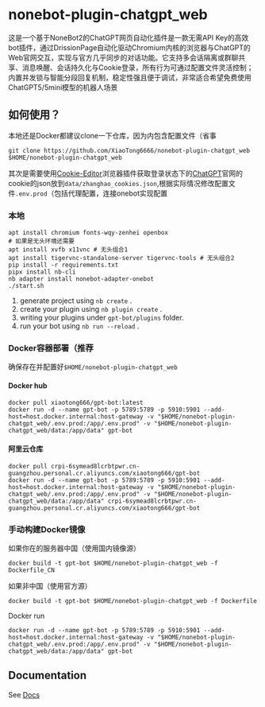# nonebot-plugin-chatgpt_web
这是一个基于NoneBot2的ChatGPT网页自动化插件是一款无需API Key的高效bot插件，通过DrissionPage自动化驱动Chromium内核的浏览器与ChatGPT的Web官网交互，实现与官方几乎同步的对话功能。它支持多会话隔离或群聊共享、消息唤醒、会话持久化与Cookie登录，所有行为可通过配置文件灵活控制；内置并发锁与智能分段回复机制，稳定性强且便于调试，非常适合希望免费使用ChatGPT5/5mini模型的机器人场景    

## 如何使用？
本地还是Docker都建议clone一下仓库，因为内包含配置文件（省事
```
git clone https://github.com/XiaoTong6666/nonebot-plugin-chatgpt_web $HOME/nonebot-plugin-chatgpt_web
```
其次是需要使用[Cookie-Editor](https://cookie-editor.com/)浏览器插件获取登录状态下的[ChatGPT](https://chatgpt.com)官网的cookie的json放到`data/zhanghao_cookies.json`,根据实际情况修改配置文件`.env.prod`（包括代理配置，连接onebot实现配置
### 本地
```
apt install chromium fonts-wqy-zenhei openbox
# 如果是无头环境还需要
apt install xvfb x11vnc # 无头组合1
apt install tigervnc-standalone-server tigervnc-tools # 无头组合2
pip install -r requirements.txt
pipx install nb-cli
nb adapter install nonebot-adapter-onebot
./start.sh
```
1. generate project using `nb create` .
2. create your plugin using `nb plugin create` .
3. writing your plugins under `gpt-bot/plugins` folder.
4. run your bot using `nb run --reload` .
### Docker容器部署（推荐
确保存在并配置好`$HOME/nonebot-plugin-chatgpt_web`
#### Docker hub
```
docker pull xiaotong666/gpt-bot:latest
docker run -d --name gpt-bot -p 5789:5789 -p 5910:5901 --add-host=host.docker.internal:host-gateway -v "$HOME/nonebot-plugin-chatgpt_web/.env.prod:/app/.env.prod" -v "$HOME/nonebot-plugin-chatgpt_web/data:/app/data" gpt-bot
```
#### 阿里云仓库
```
docker pull crpi-6symead8lcrbtpwr.cn-guangzhou.personal.cr.aliyuncs.com/xiaotong666/gpt-bot
docker run -d --name gpt-bot -p 5789:5789 -p 5910:5901 --add-host=host.docker.internal:host-gateway -v "$HOME/nonebot-plugin-chatgpt_web/.env.prod:/app/.env.prod" -v "$HOME/nonebot-plugin-chatgpt_web/data:/app/data" crpi-6symead8lcrbtpwr.cn-guangzhou.personal.cr.aliyuncs.com/xiaotong666/gpt-bot
```
### 手动构建Docker镜像
如果你在的服务器中国（使用国内镜像源）
```
docker build -t gpt-bot $HOME/nonebot-plugin-chatgpt_web -f Dockerfile_CN
```
如果非中国（使用官方源）
```
docker build -t gpt-bot $HOME/nonebot-plugin-chatgpt_web -f Dockerfile
```
Docker run
```
docker run -d --name gpt-bot -p 5789:5789 -p 5910:5901 --add-host=host.docker.internal:host-gateway -v "$HOME/nonebot-plugin-chatgpt_web/.env.prod:/app/.env.prod" -v "$HOME/nonebot-plugin-chatgpt_web/data:/app/data" gpt-bot
```
## Documentation

See [Docs](https://nonebot.dev/)
